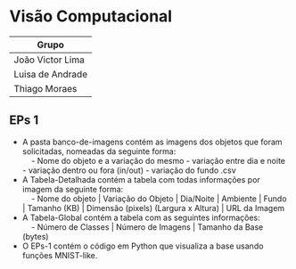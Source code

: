 # Visão Computacional

| Grupo         |
|---------------|
| João Victor Lima    |
| Luisa de Andrade |
| Thiago Moraes |

## EPs 1
- A pasta banco-de-imagens contém as imagens dos objetos que foram solicitadas, nomeadas da seguinte forma: <br>
&nbsp;&nbsp;&nbsp;&nbsp;- Nome do objeto e a variação do mesmo - variação entre dia e noite - variação dentro ou fora (in/out) - variação do fundo .csv <br>
- A Tabela-Detalhada contém a tabela com todas informações por imagem da seguinte forma: <br>
&nbsp;&nbsp;&nbsp;&nbsp;- Nome do objeto | Variação do Objeto | Dia/Noite | Ambiente | Fundo | Tamanho (KB) | Dimensão (pixels) (Largura x Altura) | URL da Imagem <br>
- A Tabela-Global contém a tabela com as seguintes informações: <br>
&nbsp;&nbsp;&nbsp;&nbsp;- Número de Classes	| Número de Imagens | Tamanho da Base (bytes) <br>
- O EPs-1 contém o código em Python que visualiza a base usando funções MNIST-like.
